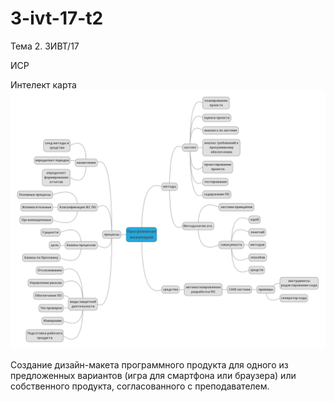 # 3-ivt-17-t2
Тема 2. 3ИВТ/17

ИСР

Интелект карта
![r](https://raw.githubusercontent.com/ctel-prj-mng/3-ivt-17-t2-strijovegor/master/e6d9b7f036b511ea8c4ccd6794ac1cfa.map.png "r")

Создание дизайн-макета программного продукта для одного из предложенных вариантов (игра для смартфона или браузера) или собственного продукта, согласованного с преподавателем.
